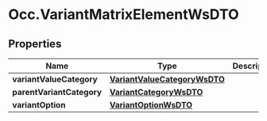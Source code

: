 # Occ.VariantMatrixElementWsDTO

## Properties
Name | Type | Description | Notes
------------ | ------------- | ------------- | -------------
**variantValueCategory** | [**VariantValueCategoryWsDTO**](VariantValueCategoryWsDTO.md) |  | [optional] 
**parentVariantCategory** | [**VariantCategoryWsDTO**](VariantCategoryWsDTO.md) |  | [optional] 
**variantOption** | [**VariantOptionWsDTO**](VariantOptionWsDTO.md) |  | [optional] 


